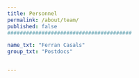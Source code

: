 ```yaml
---
title: Personnel
permalink: /about/team/
published: false
########################################

name_txt: "Ferran Casals"
group_txt: "Postdocs"


---
```

